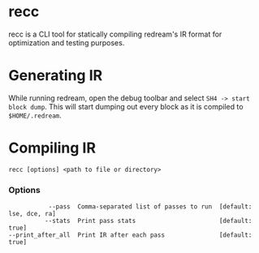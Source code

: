 # recc

recc is a CLI tool for statically compiling redream's IR format for optimization and testing purposes.

# Generating IR

While running redream, open the debug toolbar and select `SH4 -> start block dump`. This will start dumping out every block as it is compiled to `$HOME/.redream`.

# Compiling IR

```
recc [options] <path to file or directory>
```

### Options
```
           --pass  Comma-separated list of passes to run  [default: lse, dce, ra]
          --stats  Print pass stats                       [default: true]
--print_after_all  Print IR after each pass               [default: true]
```
